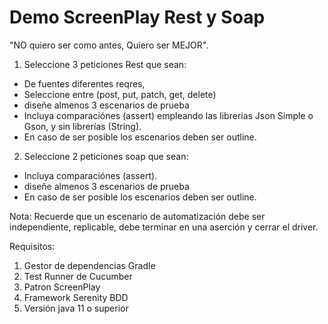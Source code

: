 # Demo ScreenPlay Rest y Soap

"NO quiero ser como antes, Quiero ser MEJOR".

1. Seleccione 3 peticiones Rest que sean:

- De fuentes diferentes reqres, 
- Seleccione entre (post, put, patch, get, delete)
- diseñe almenos 3 escenarios de prueba
- Incluya comparaciónes (assert) empleando las librerias Json Simple o Gson, y sin librerías (String).
- En caso de ser posible los escenarios deben ser outline.


2. Seleccione 2 peticiones soap que sean:

- Incluya comparaciónes (assert).
- diseñe almenos 3 escenarios de prueba
- En caso de ser posible los escenarios deben ser outline.

Nota: Recuerde que un escenario de automatización debe ser independiente, replicable, debe terminar en una aserción y cerrar el driver.

Requisitos:

1. Gestor de dependencias Gradle
2. Test Runner de Cucumber
3. Patron ScreenPlay 
4. Framework Serenity BDD
5. Versión java 11 o superior